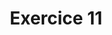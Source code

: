 ---
title: Exercice 11
position_number: 12
parameters:
  - name:
    content:
content_markdown: |-
  Créer une fonction en **PHP** qui **compte le nombre de caractères** dans une phrase ou bloc de texte saisi en paramètre.
  {: .info }
left_code_blocks:
  - code_block:
    title:
    language:
right_code_blocks:
  - code_block:
    title:
    language:
---
